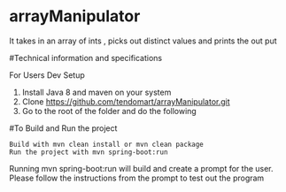 # arrayManipulator
It takes in an array of ints , picks out distinct values and prints the out put

#Technical information and specifications

For Users Dev Setup

1. Install Java 8 and maven on your system
2. Clone https://github.com/tendomart/arrayManipulator.git
3. Go to the root of the folder and do the following

#To Build and Run the project

    Build with mvn clean install or mvn clean package
    Run the project with mvn spring-boot:run
Running mvn spring-boot:run will build and create a prompt for the user.
Please follow the instructions from the prompt to test out the program
